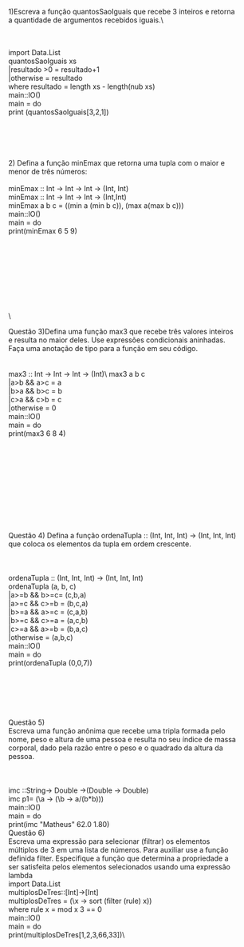 1)Escreva a função quantosSaoIguais que recebe 3 inteiros e retorna\
a quantidade de argumentos recebidos iguais.\

\
\
import Data.List\
quantosSaoIguais xs\
 |resultado >0 = resultado+1\
 |otherwise = resultado\
 where resultado = length xs - length(nub xs)\
main::IO()\
main = do\
print (quantosSaoIguais[3,2,1]) 
\
\
\
\
\
\
2) Defina a função minEmax que retorna uma tupla com o maior e\
menor de três números:
\
\
minEmax :: Int -> Int -> Int -> (Int, Int)\
minEmax :: Int -> Int -> Int -> (Int,Int)\
minEmax a b c = ((min a (min b c)), (max a(max b c)))\
main::IO()\
main = do\
 print(minEmax 6 5 9)
\
\
\
\
\
\
\
\
\
\
\

Questão 3)Defina uma função max3 que recebe três valores inteiros \
e resulta no maior deles. Use expressões condicionais aninhadas. \
Faça uma anotação de tipo para a função em seu código. \
\
\
max3 :: Int -> Int -> Int -> (Int)\ 
max3 a b c \
 |a>b && a>c = a \
 |b>a && b>c = b \
 |c>a && c>b = c \
 |otherwise = 0 \
main::IO() \
main = do \
 print(max3 6 8 4) \
\
\
\
\
\
\
\
\
\
\
\
Questão 4) Defina a função ordenaTupla :: (Int, Int, Int) -> (Int, Int, Int)\
que coloca os elementos da tupla em ordem crescente.\
\
\
\
ordenaTupla :: (Int, Int, Int) -> (Int, Int, Int)\
ordenaTupla (a, b, c)\
 |a>=b && b>=c= (c,b,a)\
 |a>=c && c>=b = (b,c,a)\
 |b>=a && a>=c = (c,a,b)\
 |b>=c && c>=a = (a,c,b)\
 |c>=a && a>=b = (b,a,c)\
 |otherwise = (a,b,c)\
main::IO()\
main = do\
print(ordenaTupla (0,0,7))\
\
\
\
\
\
\
Questão 5)\
Escreva uma função anônima que recebe uma tripla formada pelo\
nome, peso e altura de uma pessoa e resulta no seu índice de massa\
corporal, dado pela razão entre o peso e o quadrado da altura da\
pessoa.\
\
\
\
imc ::String-> Double ->(Double -> Double)\
imc p1= (\a -> (\b -> a/(b*b)))\
main::IO()\
main = do\
 print(imc "Matheus" 62.0 1.80)\
Questão 6)\
Escreva uma expressão para selecionar (filtrar) os elementos\
múltiplos de 3 em uma lista de números. Para auxiliar use a função\
definida filter. Especifique a função que determina a propriedade a\
ser satisfeita pelos elementos selecionados usando uma expressão\
lambda\
import Data.List\
multiplosDeTres::[Int]->[Int]\
multiplosDeTres = (\x -> sort (filter (rule) x))\
 where rule x = mod x 3 == 0\
main::IO()\
main = do\
 print(multiplosDeTres[1,2,3,66,33])\
